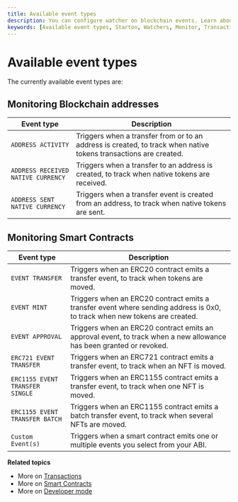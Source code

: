 ```yaml
---
title: Available event types
description: You can configure watcher on blockchain events. Learn about available event types.
keywords: [Available event types, Starton, Watchers, Monitor, Transaction]
---
```


# Available event types

The currently available event types are:

## Monitoring Blockchain addresses
| Event type                         | Description                                                                                                                                                         |
|------------------------------------| ------------------------------------------------------------------------------------------------------------------------------------------------------------------- |
| `ADDRESS ACTIVITY`                 | Triggers when a transfer from or to an address is created, to track when native tokens transactions are created.|
| `ADDRESS RECEIVED NATIVE CURRENCY` | Triggers when a transfer to an address is created, to track when native tokens are received.                                                                    |
| `ADDRESS SENT NATIVE CURRENCY`     | Triggers when a transfer event is created from an address, to track when native tokens are sent.                                                                        |

## Monitoring Smart Contracts
| Event type                         | Description                                                                                                                                                         |
|------------------------------------| ------------------------------------------------------------------------------------------------------------------------------------------------------------------- |
| `EVENT TRANSFER`                   | Triggers when an ERC20 contract emits a transfer event, to track when tokens are moved.                                                                                                                         |
| `EVENT MINT`                       | Triggers when an ERC20 contract emits a transfer event where sending address is 0x0, to track when new tokens are created.                                                                                                                           |
| `EVENT APPROVAL`                   | Triggers when an ERC20 contract emits an approval event, to track when a new allowance has been granted or revoked.                                                                                                                |
| `ERC721 EVENT TRANSFER`            | Triggers when an ERC721 contract emits a transfer event, to track when an NFT is moved.                                                                                                                       |
| `ERC1155 EVENT TRANSFER SINGLE`    | Triggers when an ERC1155 contract emits a transfer event, to track when one NFT is moved.                                                                                                             |
| `ERC1155 EVENT TRANSFER BATCH`     | Triggers when an ERC1155 contract emits a batch transfer event, to track when several NFTs are moved.                                                                                                      |
| `Custom Event(s)`                  | Triggers when a smart contract emits one or multiple events you select from your ABI.                                                                                                     |

**Related topics**

-   More on [Transactions](/Transactions/creating-a-transaction.mdx)
-   More on [Smart Contracts](/Smart-contract/understanding-smart-contracts.md)
-   More on [Developer mode](/Developer/Discovering-coding-interface.md)
